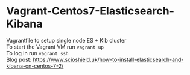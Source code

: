 # Vagrant-Centos7-Elasticsearch-Kibana
Vagrantfile to setup single node ES + Kib cluster  
To start the Vagrant VM run <code>vagrant up</code>  
To log in run <code>vagrant ssh</code>  
Blog post: https://www.scioshield.uk/how-to-install-elasticsearch-and-kibana-on-centos-7-2/ 